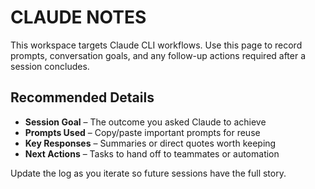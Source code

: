 # CLAUDE NOTES

This workspace targets Claude CLI workflows. Use this page to record prompts, conversation goals, and any follow-up actions required after a session concludes.

## Recommended Details
- **Session Goal** – The outcome you asked Claude to achieve
- **Prompts Used** – Copy/paste important prompts for reuse
- **Key Responses** – Summaries or direct quotes worth keeping
- **Next Actions** – Tasks to hand off to teammates or automation

Update the log as you iterate so future sessions have the full story.
